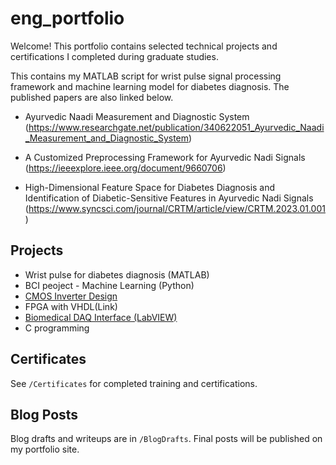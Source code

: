 # eng_portfolio

Welcome! This portfolio contains selected technical projects and certifications I completed during graduate studies. 

This contains my MATLAB script for wrist pulse signal processing framework and machine learning model for diabetes diagnosis. 
The published papers are also linked below. 

- Ayurvedic Naadi Measurement and Diagnostic System
(https://www.researchgate.net/publication/340622051_Ayurvedic_Naadi_Measurement_and_Diagnostic_System)

- A Customized Preprocessing Framework for Ayurvedic Nadi Signals
  (https://ieeexplore.ieee.org/document/9660706)

- High-Dimensional Feature Space for Diabetes Diagnosis and Identification of Diabetic-Sensitive Features in Ayurvedic Nadi Signals
  (https://www.syncsci.com/journal/CRTM/article/view/CRTM.2023.01.001)
  


## Projects

- Wrist pulse for diabetes diagnosis (MATLAB)
- BCI peoject - Machine Learning (Python)
- [CMOS Inverter Design](link)
- FPGA with VHDL(Link)
- [Biomedical DAQ Interface (LabVIEW)](link)
- C programming

## Certificates

See `/Certificates` for completed training and certifications.

## Blog Posts

Blog drafts and writeups are in `/BlogDrafts`. Final posts will be published on my portfolio site.
